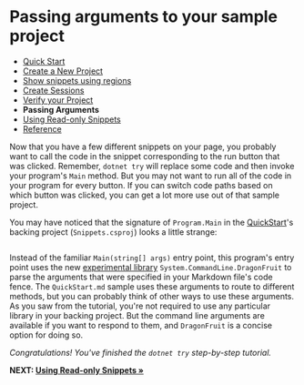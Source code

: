 # Passing arguments to your sample project

- [Quick Start](./QuickStart.md)
- [Create a New Project](./NewProject.md)
- [Show snippets using regions](./Regions.md)
- [Create Sessions](./Sessions.md)
- [Verify your Project](./Verify.md)
- **Passing Arguments**
- [Using Read-only Snippets](./ReadOnlySnippets.md)
- [Reference](./Reference.md)

Now that you have a few different snippets on your page, you probably want to call the code in the snippet corresponding to the run button that was clicked. Remember, `dotnet try` will replace some code and then invoke your program's `Main` method. But you may not want to run all of the code in your program for every button. If you can switch code paths based on which button was clicked, you can get a lot more use out of that sample project.

You may have noticed that the signature of `Program.Main` in the [QuickStart](./QuickStart.md)'s backing project (`Snippets.csproj`) looks a little strange:

```cs --editable false --region Main --source-file ./Snippets/Program.cs --project ./Snippets/Snippets.csproj
```

Instead of the familiar `Main(string[] args)` entry point, this program's entry point uses the new [experimental library](https://github.com/dotnet/command-line-api/wiki/DragonFruit-overview) `System.CommandLine.DragonFruit` to parse the arguments that were specified in your Markdown file's code fence. The `QuickStart.md` sample uses these arguments to route to different methods, but you can probably think of other ways to use these arguments. As you saw from the tutorial, you're not required to use any particular library in your backing project. But the command line arguments are available if you want to respond to them, and `DragonFruit` is a concise option for doing so.

_Congratulations! You've finished the `dotnet try` step-by-step tutorial._

**NEXT: [Using Read-only Snippets &raquo;](./ReadOnlySnippets.md)**
